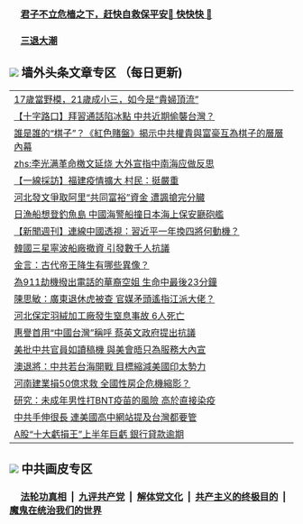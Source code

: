 
 ### &nbsp;&nbsp;&nbsp;&nbsp; [君子不立危樯之下，赶快自救保平安🍎 快快快 📩](https://github.com/pwgy/td/blob/master/README.md)

 ### &nbsp;&nbsp;&nbsp;&nbsp; [三退大潮](https://eqbpwckh.azureedge.net/?key=wjsottsjpndjwfkg&pin=65881581&ag=ogQuit&from=pw2) 

## <img src="https://img.icons8.com/cute-clipart/2x/circled-right.png"> 墙外头条文章专区 （每日更新)

<Table>
<tr><td colspan="2" align="left"><a href="https://eqbpwckh.azureedge.net/?ag=c1498965&key=wjsottsjpndjwfkg&from=pw2">17歲當野模，21歲成小三，如今是“貴婦頂流”
</a></td></tr>
<tr><td colspan="2" align="left"><a href="https://eqbpwckh.azureedge.net/?ag=c1498958&key=wjsottsjpndjwfkg&from=pw2">【十字路口】拜習通話陷冰點 中共近期偷襲台灣？
</a></td></tr>
<tr><td colspan="2" align="left"><a href="https://eqbpwckh.azureedge.net/?ag=c1498900&key=wjsottsjpndjwfkg&from=pw2">誰是誰的“棋子”？《紅色賭盤》揭示中共權貴與富豪互為棋子的層層內幕
</a></td></tr>
<tr><td colspan="2" align="left"><a href="https://eqbpwckh.azureedge.net/?ag=c1498904&key=wjsottsjpndjwfkg&from=pw2">zhs:李光满革命檄文延烧 大外宣指中南海应做反思</a></td></tr>
<tr><td colspan="2" align="left"><a href="https://eqbpwckh.azureedge.net/?ag=c1498897&key=wjsottsjpndjwfkg&from=pw2">【一線採訪】福建疫情擴大 村民：挺嚴重
</a></td></tr>
<tr><td colspan="2" align="left"><a href="https://eqbpwckh.azureedge.net/?ag=c1498917&key=wjsottsjpndjwfkg&from=pw2">河北發文爭取阿里“共同富裕”資金 遭諷搶完分臓
</a></td></tr>
<tr><td colspan="2" align="left"><a href="https://eqbpwckh.azureedge.net/?ag=c1498903&key=wjsottsjpndjwfkg&from=pw2">日漁船想登釣魚島 中國海警船撞日本海上保安廳砲艦
</a></td></tr>
<tr><td colspan="2" align="left"><a href="https://eqbpwckh.azureedge.net/?ag=c1498928&key=wjsottsjpndjwfkg&from=pw2">【新聞週刊】連線中國透視：習近平一年換四將何動機？
</a></td></tr>
<tr><td colspan="2" align="left"><a href="https://eqbpwckh.azureedge.net/?ag=c1498898&key=wjsottsjpndjwfkg&from=pw2">韓國三星寧波船廠撤資 引發數千人抗議
</a></td></tr>
<tr><td colspan="2" align="left"><a href="https://eqbpwckh.azureedge.net/?ag=c1498955&key=wjsottsjpndjwfkg&from=pw2">金言：古代帝王降生有哪些異像？
</a></td></tr>
<tr><td colspan="2" align="left"><a href="https://eqbpwckh.azureedge.net/?ag=c1498939&key=wjsottsjpndjwfkg&from=pw2">為911劫機撥出電話的華裔空姐 生命中最後23分鐘
</a></td></tr>
<tr><td colspan="2" align="left"><a href="https://eqbpwckh.azureedge.net/?ag=c1498953&key=wjsottsjpndjwfkg&from=pw2">陳思敏：廣東退休虎被查 官媒矛頭遙指江派大佬？
</a></td></tr>
<tr><td colspan="2" align="left"><a href="https://eqbpwckh.azureedge.net/?ag=c1498933&key=wjsottsjpndjwfkg&from=pw2">河北保定羽絨加工廠發生窒息事故 6人死亡
</a></td></tr>
<tr><td colspan="2" align="left"><a href="https://eqbpwckh.azureedge.net/?ag=c1498956&key=wjsottsjpndjwfkg&from=pw2">惠譽首用“中國台灣”稱呼 蔡英文政府提出抗議
</a></td></tr>
<tr><td colspan="2" align="left"><a href="https://eqbpwckh.azureedge.net/?ag=c1498901&key=wjsottsjpndjwfkg&from=pw2">美批中共官員如讀稿機 與美會晤只為服務大內宣
</a></td></tr>
<tr><td colspan="2" align="left"><a href="https://eqbpwckh.azureedge.net/?ag=c1498915&key=wjsottsjpndjwfkg&from=pw2">澳退將：中共若台海開戰 目標縮減美國印太勢力
</a></td></tr>
<tr><td colspan="2" align="left"><a href="https://eqbpwckh.azureedge.net/?ag=c1498925&key=wjsottsjpndjwfkg&from=pw2">河南建業損50億求救 全國性房企危機縮影？
</a></td></tr>
<tr><td colspan="2" align="left"><a href="https://eqbpwckh.azureedge.net/?ag=c1498913&key=wjsottsjpndjwfkg&from=pw2">研究：未成年男性打BNT疫苗的風險 高於直接染疫
</a></td></tr>
<tr><td colspan="2" align="left"><a href="https://eqbpwckh.azureedge.net/?ag=c1498916&key=wjsottsjpndjwfkg&from=pw2">中共手伸很長 連美國高中網站提及台灣都要管
</a></td></tr>
<tr><td colspan="2" align="left"><a href="https://eqbpwckh.azureedge.net/?ag=c1498924&key=wjsottsjpndjwfkg&from=pw2">A股“十大虧損王”上半年巨虧 銀行貸款逾期
</a></td></tr>
 </Table>

 ## <img src="https://img.icons8.com/cute-clipart/2x/circled-right.png"> 中共画皮专区
 ### &nbsp;&nbsp;&nbsp;&nbsp; [法轮功真相](https://github.com/begood0513/basic/blob/master/README.md) &nbsp;|&nbsp; [九评共产党](https://github.com/begood0513/9ping.md/blob/master/README.md) &nbsp;|&nbsp; [解体党文化](https://github.com/begood0513/jtdwh.md/blob/master/README.md)   &nbsp;|&nbsp; [共产主义的终极目的](https://github.com/begood0513/gczydzjmd.md/blob/master/README.md) &nbsp;|&nbsp; [魔鬼在统治我们的世界](https://github.com/begood0513/gczydzjmd.md/blob/master/README.md) 
